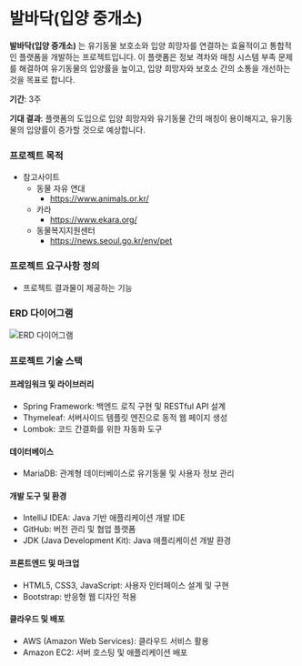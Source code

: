 # 발바닥(입양 중개소)

**발바닥(입양 중개소)** 는 유기동물 보호소와 입양 희망자를 연결하는 효율적이고 통합적인 플랫폼을 개발하는 프로젝트입니다.
이 플랫폼은 정보 격차와 매칭 시스템 부족 문제를 해결하여 유기동물의 입양률을 높이고, 입양 희망자와 보호소 간의 소통을 개선하는 것을 목표로 합니다.

**기간**: 3주

**기대 결과**: 플랫폼의 도입으로 입양 희망자와 유기동물 간의 매칭이 용이해지고, 유기동물의 입양률이 증가할 것으로 예상합니다.

### 프로젝트 목적

* 참고사이트
  * 동물 자유 연대
    *  https://www.animals.or.kr/
  * 카라
    * https://www.ekara.org/
  * 동물복지지원센터
    * https://news.seoul.go.kr/env/pet

### 프로젝트 요구사항 정의
* 프로젝트 결과물이 제공하는 기능




### ERD 다이어그램

![ERD 다이어그램](/static/images/admin/erd.png "ERD")


### 프로젝트 기술 스택
#### 프레임워크 및 라이브러리
- Spring Framework: 백엔드 로직 구현 및 RESTful API 설계
- Thymeleaf: 서버사이드 템플릿 엔진으로 동적 웹 페이지 생성
- Lombok: 코드 간결화를 위한 자동화 도구

#### 데이터베이스
- MariaDB: 관계형 데이터베이스로 유기동물 및 사용자 정보 관리

#### 개발 도구 및 환경
- IntelliJ IDEA: Java 기반 애플리케이션 개발 IDE
- GitHub: 버전 관리 및 협업 플랫폼
- JDK (Java Development Kit): Java 애플리케이션 개발 환경

#### 프론트엔드 및 마크업
- HTML5, CSS3, JavaScript: 사용자 인터페이스 설계 및 구현
- Bootstrap: 반응형 웹 디자인 적용

#### 클라우드 및 배포
- AWS (Amazon Web Services): 클라우드 서비스 활용
- Amazon EC2: 서버 호스팅 및 애플리케이션 배포








